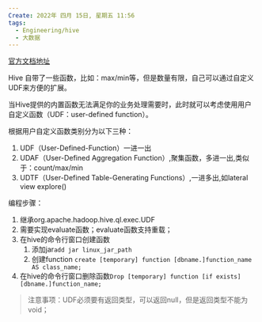 ```yaml
---
Create: 2022年 四月 15日, 星期五 11:56
tags: 
  - Engineering/hive
  - 大数据
---
```

[官方文档地址](https://cwiki.apache.org/confluence/display/Hive/HivePlugins)


 Hive 自带了一些函数，比如：max/min等，但是数量有限，自己可以通过自定义UDF来方便的扩展。

当Hive提供的内置函数无法满足你的业务处理需要时，此时就可以考虑使用用户自定义函数（UDF：user-defined function）。

根据用户自定义函数类别分为以下三种：
1. UDF（User-Defined-Function）一进一出
2. UDAF（User-Defined Aggregation Function）,聚集函数，多进一出,类似于：count/max/min
3. UDTF（User-Defined Table-Generating Functions）,一进多出,如lateral view explore()

编程步骤：
1. 继承org.apache.hadoop.hive.ql.exec.UDF
2. 需要实现evaluate函数；evaluate函数支持重载；
3. 在hive的命令行窗口创建函数
	1. 添加jar`add jar linux_jar_path`
	2. 创建function `create [temporary] function [dbname.]function_name AS class_name;`
4. 在hive的命令行窗口删除函数`Drop [temporary] function [if exists] [dbname.]function_name;`



> 注意事项：UDF必须要有返回类型，可以返回null，但是返回类型不能为void；